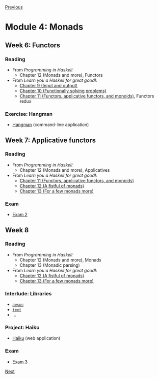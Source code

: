 [Previous](/modules/03.md)

# Module 4: Monads

## Week 6: Functors

### Reading

* From *Programming in Haskell*:
  - Chapter 12 (Monads and more), Functors
* From *Learn you a Haskell for great good!*:
  - [Chapter 9 (Input and output)](http://learnyouahaskell.com/input-and-output)
  - [Chapter 10 (Functionally solving problems)](http://learnyouahaskell.com/functionally-solving-problems)
  - [Chapter 11 (Functors, applicative functors, and monoids)](http://learnyouahaskell.com/functors-applicative-functors-and-monoids), Functors redux

### Exercise: Hangman

* [Hangman](/hangman/) (command-line application)

## Week 7: Applicative functors

### Reading

* From *Programming in Haskell*:
  - Chapter 12 (Monads and more), Applicatives
* From *Learn you a Haskell for great good!*:
  - [Chapter 11 (Functors, applicative functors, and monoids)](http://learnyouahaskell.com/functors-applicative-functors-and-monoids)
  - [Chapter 12 (A fistful of monads)](http://learnyouahaskell.com/a-fistful-of-monads)
  - [Chapter 13 (For a few monads more)](http://learnyouahaskell.com/for-a-few-monads-more)

### Exam

- [Exam 2](/exams/02.md)

## Week 8

### Reading

* From *Programming in Haskell*:
  - Chapter 12 (Monads and more), Monads
  - Chapter 13 (Monadic parsing)
* From *Learn you a Haskell for great good!*:
  - [Chapter 12 (A fistful of monads)](http://learnyouahaskell.com/a-fistful-of-monads)
  - [Chapter 13 (For a few monads more)](http://learnyouahaskell.com/for-a-few-monads-more)

### Interlude: Libraries

- [`aeson`](https://hackage.haskell.org/package/aeson)
- [`text`](https://hackage.haskell.org/package/text)
- ...

### Project: Haiku

* [Haiku](/haiku/) (web application)

### Exam

- [Exam 3](/exams/03.md)

[Next](/modules/05.md)
